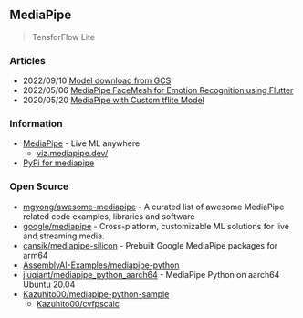 ## MediaPipe

> TensforFlow Lite

### Articles
- 2022/09/10 [Model download from GCS](https://github.com/google/mediapipe/releases/tag/v0.8.11)
- 2022/05/06 [MediaPipe FaceMesh for Emotion Recognition using Flutter](https://blog.hoomano.com/mediapipe-facemesh-for-emotion-recognition-using-flutter-c3ad52ff2613)
- 2020/05/20 [MediaPipe with Custom tflite Model](https://blog.gofynd.com/mediapipe-with-custom-tflite-model-d3ea0427b3c1)


### Information
- [MediaPipe](https://mediapipe.dev/) - Live ML anywhere
    - [viz.mediapipe.dev/](https://viz.mediapipe.dev/)
- [PyPi for mediapipe](https://pypi.org/search/?q=mediapipe)


### Open Source
- [mgyong/awesome-mediapipe](https://github.com/mgyong/awesome-mediapipe) - A curated list of awesome MediaPipe related code examples, libraries and software
- [google/mediapipe](https://github.com/google/mediapipe) - Cross-platform, customizable ML solutions for live and streaming media.
- [cansik/mediapipe-silicon](https://github.com/cansik/mediapipe-silicon) - Prebuilt Google MediaPipe packages for arm64
- [AssemblyAI-Examples/mediapipe-python](https://github.com/AssemblyAI-Examples/mediapipe-python)
- [jiuqiant/mediapipe_python_aarch64](https://github.com/jiuqiant/mediapipe_python_aarch64) - MediaPipe Python on aarch64 Ubuntu 20.04
- [Kazuhito00/mediapipe-python-sample](https://github.com/Kazuhito00/mediapipe-python-sample)
    - [Kazuhito00/cvfpscalc](https://github.com/Kazuhito00/cvfpscalc)